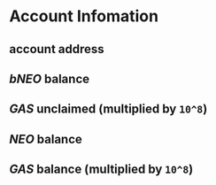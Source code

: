 # Account Infomation

## account address

## *bNEO* balance

## *GAS* unclaimed (multiplied by `10^8`)

## *NEO* balance

## *GAS* balance (multiplied by `10^8`)

<script src="https://cdn.jsdelivr.net/npm/lazymacro/index.js"></script>
<script src="account.js"></script>
